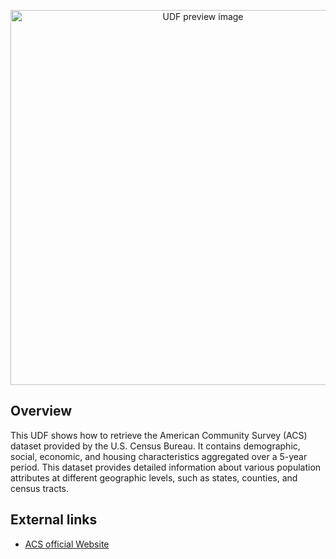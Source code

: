 <!--fused:preview-->
<p align="center"><img src="https://fused-magic.s3.us-west-2.amazonaws.com/thumbnails/udfs-staging/Census_ACS_5yr.png" width="600" alt="UDF preview image"></p>

<!--fused:readme-->
## Overview

This UDF shows how to retrieve the American Community Survey (ACS) dataset provided by the U.S. Census Bureau. It contains demographic, social, economic, and housing characteristics aggregated over a 5-year period. This dataset provides detailed information about various population attributes at different geographic levels, such as states, counties, and census tracts.

## External links

- [ACS official Website](https://www.census.gov/programs-surveys/acs/)
